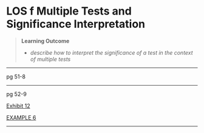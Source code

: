 # LOS f Multiple Tests and Significance Interpretation

> **Learning Outcome**
> 
> - *describe how to interpret the significance of a test in the context of multiple tests*

---

pg 51-8

---

pg 52-9

[Exhibit 12](https://study.cfainstitute.org/app/cfa-program-level-i-prerequisite-readings-for-2025#read/section/multiple-tests-and-significance-interpretation)

[EXAMPLE 6](https://study.cfainstitute.org/app/cfa-program-level-i-prerequisite-readings-for-2025#read/section/multiple-tests-and-significance-interpretation)

---